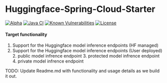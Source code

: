 # Huggingface-Spring-Cloud-Starter
[![Alpha](https://img.shields.io/badge/Release-Alpha-darkred)](https://img.shields.io/badge/Release-Alpha-darkred)
[![Java CI](https://github.com/clue2solve/Huggingface-Spring-Cloud-Starter/actions/workflows/ci.yml/badge.svg)](https://github.com/clue2solve/Huggingface-Spring-Cloud-Starter/actions/workflows/ci.yml)
[![Known Vulnerabilities](https://snyk.io/test/github/clue2solve/aws-bedrock-springtboot-starter/badge.svg?style=plastic)](https://snyk.io/test/github/clue2solve/aws-bedrock-springtboot-starter) 
[![License](https://img.shields.io/badge/License-Apache%202.0-blue.svg)](https://opensource.org/licenses/Apache-2.0)


#### Target functionality
1. Support for the Huggingface model inference endpoints (HF managed) 
1. Support for the Huggingface model inference endpoints (User deployed)
   2. public model infrence endpoint
   3. protected model infrence endpoint
   4. private model infrence endpoint


TODO:
    Update Readme.md with functionality and usage details as we build it out.
